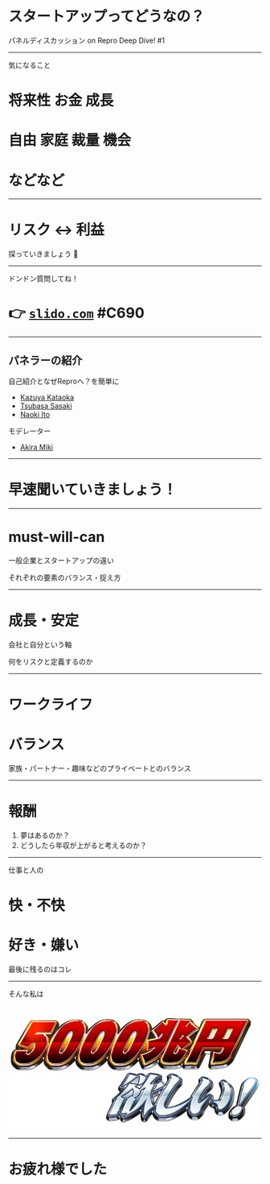 # スタートアップってどうなの？

パネルディスカッション
on Repro Deep Dive! #1

---

気になること

# 将来性 お金 成長
# 自由 家庭 裁量 機会
# などなど

---

# リスク <-> 利益

探っていきましょう 💪

---

ドンドン質問してね！

# 👉 [`slido.com`](https://app2.sli.do/event/mi2xjpto) #C690

---

## パネラーの紹介

自己紹介となぜReproへ？を簡単に

- [Kazuya Kataoka](https://twitter.com/kataokabussan)
- [Tsubasa Sasaki](https://twitter.com/)
- [Naoki Ito](https://twitter.com/n_11o)

モデレーター

- [Akira Miki](https://twitter.com/threetreeslight)

---

# 早速聞いていきましょう！

---

# must-will-can

一般企業とスタートアップの違い

それぞれの要素のバランス・捉え方

---

# 成長・安定

会社と自分という軸

何をリスクと定義するのか

---

# ワークライフ
# バランス

家族・パートナー・趣味などのプライベートとのバランス

---

# 報酬

1. 夢はあるのか？
1. どうしたら年収が上がると考えるのか？

---

仕事と人の

# 快・不快
# 好き・嫌い

最後に残るのはコレ

---

そんな私は

![](repro-deep-dive/1/5000cyo-en-transparent.png)

---

# お疲れ様でした

